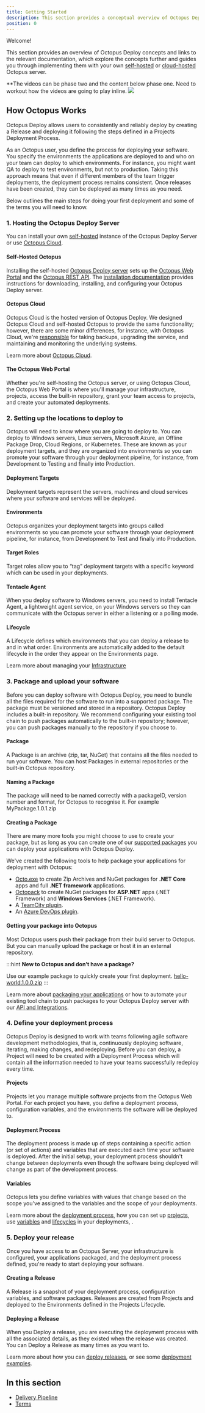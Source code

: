 ```yaml
---
title: Getting Started
description: This section provides a conceptual overview of Octopus Deploy, and links to documentation that guides you through your own self-hosted or cloud-hosted Octopus server.
position: 0
---
```


Welcome!

This section provides an overview of Octopus Deploy concepts and links to the relevant documentation, which explore the concepts further and guides you through implementing them with your own [self-hosted](/docs/getting-started.md#self-hosted-octopus) or [cloud-hosted](/docs/getting-started.md#octopus-cloud) Octopus server.

**The videos can be phase two and the content below phase one. Need to workout how the videos are going to play inline.
![](/docs/TBC-gettingstartedvideos.png)

## How Octopus Works

Octopus Deploy allows users to consistently and reliably deploy by creating a Release and deploying it following the steps defined in a Projects Deployment Process.

As an Octopus user, you define the process for deploying your software. You specify the environments the applications are deployed to and who on your team can deploy to which environments. For instance, you might want QA to deploy to test environments, but not to production. Taking this approach means that even if different members of the team trigger deployments, the deployment process remains consistent. Once releases have been created, they can be deployed as many times as you need.

Below outlines the main steps for doing your first deployment and some of the terms you will need to know.

### 1. Hosting the Octopus Deploy Server

You can install your own [self-hosted](/docs/getting-started.md#self-hosted-octopus) instance of the Octopus Deploy Server or use [Octopus Cloud](/docs/getting-started.md#octopus-cloud).

#### Self-Hosted Octopus

Installing the self-hosted [Octopus Deploy server](/docs/installation/index.md) sets up the [Octopus Web Portal](/docs/getting-started.md#the-octopus-web-portal) and the [Octopus REST API](/docs/api-and-integration/api/index.md). The [installation documentation](/docs/installation/index.md) provides instructions for downloading, installing, and configuring your Octopus Deploy server.

#### Octopus Cloud

Octopus Cloud is the hosted version of Octopus Deploy. We designed Octopus Cloud and self-hosted Octopus to provide the same functionality; however, there are some minor differences, for instance, with Octopus Cloud, we're [responsible](/docs/administration/security/index.md#responsibility) for taking backups, upgrading the service, and maintaining and monitoring the underlying systems.

Learn more about [Octopus Cloud](/docs/octopus-cloud/index.md).

#### The Octopus Web Portal

Whether you're self-hosting the Octopus server, or using Octopus Cloud, the Octopus Web Portal is where you'll manage your infrastructure, projects, access the built-in repository, grant your team access to projects, and create your automated deployments.

### 2. Setting up the locations to deploy to

Octopus will need to know where you are going to deploy to. You can deploy to Windows servers, Linux servers, Microsoft Azure, an Offline Package Drop, Cloud Regions, or Kubernetes. These are known as your deployment targets, and they are organized into environments so you can promote your software through your deployment pipeline, for instance, from Development to Testing and finally into Production.

#### Deployment Targets

Deployment targets represent the servers, machines and cloud services where your software and services will be deployed.

#### Environments

Octopus organizes your deployment targets into groups called environments so you can promote your software through your deployment pipeline, for instance, from Development to Test and finally into Production.

#### Target Roles

Target roles allow you to “tag” deployment targets with a specific keyword which can be used in your deployments.

#### Tentacle Agent

When you deploy software to Windows servers, you need to install Tentacle Agent, a lightweight agent service, on your Windows servers so they can communicate with the Octopus server in either a listening or a polling mode.

#### Lifecycle

A Lifecycle defines which environments that you can deploy a release to and in what order. Environments are automatically added to the default lifecycle in the order they appear on the Environments page.

Learn more about managing your [Infrastructure](/docs/infrastructure)

### 3. Package and upload your software

Before you can deploy software with Octopus Deploy, you need to bundle all the files required for the software to run into a supported package. The package must be versioned and stored in a repository. Octopus Deploy includes a built-in repository. We recommend configuring your existing tool chain to push packages automatically to the built-in repository; however, you can push packages manually to the repository if you choose to.

#### Package

A Package is an archive (zip, tar, NuGet) that contains all the files needed to run your software. You can host Packages in external repositories or the built-in Octopus repository.

#### Naming a Package

The package will need to be named correctly with a packageID, version number and format, for Octopus to recognise it. For example MyPackage.1.0.1.zip

#### Creating a Package

There are many more tools you might choose to use to create your package, but as long as you can create one of our [supported packages](/docs/packaging-applications#supported-formats) you can deploy your applications with Octopus Deploy.

We've created the following tools to help package your applications for deployment with Octopus:

 - [Octo.exe](/docs/packaging-applications/octo.exe.md) to create Zip Archives and NuGet packages for **.NET Core** apps and full **.NET framework** applications.
 - [Octopack](/docs/packaging-applications/octopack/index.md) to create NuGet packages for **ASP.NET** apps (.NET Framework) and **Windows Services** (.NET Framework).
 - A [TeamCity plugin](/docs/api-and-integration/teamcity.md).
 - An [Azure DevOps plugin](/docs/api-and-integration/tfs-azure-devops/using-octopus-extension/index.md).

#### Getting your package into Octopus

Most Octopus users push their package from their build server to Octopus. But you can manually upload the package or host it in an external repository.

:::hint
**New to Octopus and don’t have a package?**

Use our example package to quickly create your first deployment. [hello-world.1.0.0.zip](https://octopus.com/images/docs/hello-world.1.0.0.zip)
:::

Learn more about [packaging your applications](/docs/packaging-applications/index.md) or how to automate your existing tool chain to push packages to your Octopus Deploy server with our [API and Integrations](/docs/api-and-integration/index.md).

### 4. Define your deployment process

Octopus Deploy is designed to work with teams following agile software development methodologies, that is, continuously deploying software, iterating, making changes, and redeploying.
Before you can deploy, a Project will need to be created with a Deployment Process which will contain all the information needed to have your teams successfully redeploy every time.

#### Projects

Projects let you manage multiple software projects from the Octopus Web Portal. For each project you have, you define a deployment process, configuration variables, and the environments the software will be deployed to.

#### Deployment Process

The deployment process is made up of steps containing a specific action (or set of actions) and variables that are executed each time your software is deployed. After the initial setup, your deployment process shouldn't change between deployments even though the software being deployed will change as part of the development process.

#### Variables

Octopus lets you define variables with values that change based on the scope you've assigned to the variables and the scope of your deployments.

Learn more about the [deployment process](/docs/deployment-process/index.md), how you can set up [projects](/docs/deployment-process/projects/index.md), use [variables](/docs/deployment-process/variables/index.md) and [lifecycles](/docs/deployment-process/lifecycles/index.md) in your deployments, .

### 5. Deploy your release

Once you have access to an Octopus Server, your infrastructure is configured, your applications packaged, and the deployment process defined, you're ready to start deploying your software.

#### Creating a Release

A Release is a snapshot of your deployment process, configuration variables, and software packages. Releases are created from Projects and deployed to the Environments defined in the Projects Lifecycle.

#### Deploying a Release

When you Deploy a release, you are executing the deployment process with all the associated details, as they existed when the release was created. You can Deploy a Release as many times as you want to.

Learn more about how you can [deploy releases](/docs/deployment-process/releases/index.md), or see some [deployment examples](/docs/deployment-examples/index.md).

## In this section

- [Delivery Pipeline](/docs/delivery-pipeline.md)
- [Terms](/docs/terms.md)
